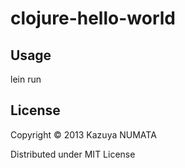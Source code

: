 # clojure-hello-world

## Usage

lein run

## License

Copyright © 2013 Kazuya NUMATA

Distributed under MIT License
